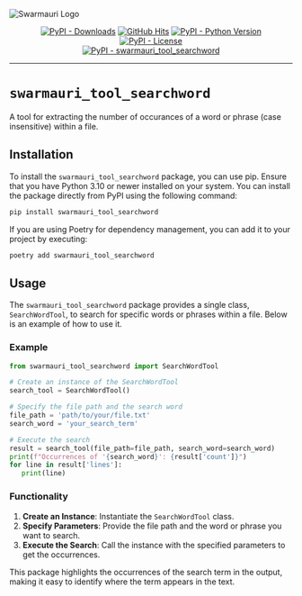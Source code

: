 ![Swarmauri Logo](https://res.cloudinary.com/dbjmpekvl/image/upload/v1730099724/Swarmauri-logo-lockup-2048x757_hww01w.png)

<p align="center">
    <a href="https://pypi.org/project/swarmauri_tool_searchword/">
        <img src="https://img.shields.io/pypi/dm/swarmauri_tool_searchword" alt="PyPI - Downloads"/></a>
    <a href="https://github.com/swarmauri/swarmauri-sdk/pkgs/pkgs/community/swarmauri_tool_searchword">
        <img src="https://hits.seeyoufarm.com/api/count/incr/badge.svg?url=https://github.com/swarmauri/swarmauri-sdk/pkgs/pkgs/community/swarmauri_tool_searchword&count_bg=%2379C83D&title_bg=%23555555&icon=&icon_color=%23E7E7E7&title=hits&edge_flat=false" alt="GitHub Hits"/></a>
    <a href="https://pypi.org/project/swarmauri/swarmauri_tool_searchword">
        <img src="https://img.shields.io/pypi/pyversions/swarmauri_tool_searchword" alt="PyPI - Python Version"/></a>
    <a href="https://pypi.org/project/swarmauri/swarmauri_tool_searchword">
        <img src="https://img.shields.io/pypi/l/swarmauri_tool_searchword" alt="PyPI - License"/></a>
    <br />
    <a href="https://pypi.org/project/swarmauri/swarmauri_tool_searchword">
        <img src="https://img.shields.io/pypi/v/swarmauri_tool_searchword?label=swarmauri_tool_searchword&color=green" alt="PyPI - swarmauri_tool_searchword"/></a>
</p>

---

# `swarmauri_tool_searchword`

A tool for extracting the number of occurances of a word or phrase (case insensitive) within a file. 

## Installation

To install the `swarmauri_tool_searchword` package, you can use pip. Ensure that you have Python 3.10 or newer installed on your system. You can install the package directly from PyPI using the following command:

```bash
pip install swarmauri_tool_searchword
```

If you are using Poetry for dependency management, you can add it to your project by executing:

```bash
poetry add swarmauri_tool_searchword
```

## Usage 

The `swarmauri_tool_searchword` package provides a single class, `SearchWordTool`, to search for specific words or phrases within a file. Below is an example of how to use it.

### Example

```python
from swarmauri_tool_searchword import SearchWordTool

# Create an instance of the SearchWordTool
search_tool = SearchWordTool()

# Specify the file path and the search word
file_path = 'path/to/your/file.txt'
search_word = 'your_search_term'

# Execute the search
result = search_tool(file_path=file_path, search_word=search_word)
print(f"Occurrences of '{search_word}': {result['count']}")
for line in result['lines']:
   print(line)

```

### Functionality

1. **Create an Instance**: Instantiate the `SearchWordTool` class.
2. **Specify Parameters**: Provide the file path and the word or phrase you want to search.
3. **Execute the Search**: Call the instance with the specified parameters to get the occurrences.

This package highlights the occurrences of the search term in the output, making it easy to identify where the term appears in the text.
